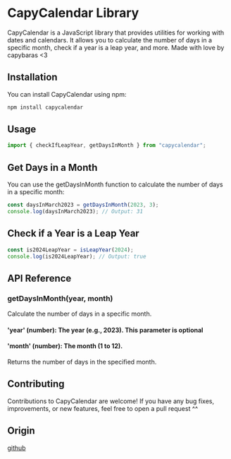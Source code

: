 # CapyCalendar Library

CapyCalendar is a JavaScript library that provides utilities for working with dates and calendars. It allows you to calculate the number of days in a specific month, check if a year is a leap year, and more. Made with love by capybaras <3

## Installation
You can install CapyCalendar using npm:

```bash
npm install capycalendar

```

## Usage

```javascript
import { checkIfLeapYear, getDaysInMonth } from "capycalendar";
```

## Get Days in a Month

You can use the getDaysInMonth function to calculate the number of days in a specific month:

```javascript
const daysInMarch2023 = getDaysInMonth(2023, 3);
console.log(daysInMarch2023); // Output: 31
```

## Check if a Year is a Leap Year

```javascript
const is2024LeapYear = isLeapYear(2024);
console.log(is2024LeapYear); // Output: true
```
## API Reference

### getDaysInMonth(year, month)
Calculate the number of days in a specific month.

#### 'year' (number): The year (e.g., 2023). This parameter is optional
#### 'month' (number): The month (1 to 12).
Returns the number of days in the specified month.

## Contributing
Contributions to CapyCalendar are welcome! If you have any bug fixes, improvements, or new features, feel free to open a pull request ^^

## Origin

[github](https://github.com/thecodingbrew/capycalendar/)